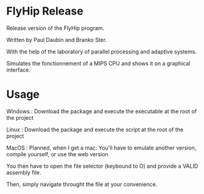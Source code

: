 # FlyHip Release

Release version of the FlyHip program.

Written by Paul Daubin and Branko Ster.

With the help of the laboratory of parallel processing and adaptive systems.

Simulates the fonctionnement of a MIPS CPU and shows it on a graphical interface.

# Usage 

Windows : Download the package and execute the executable at the root of the project

Linux : Download the package and execute the script at the root of the project 

MacOS : Planned, when I get a mac. You'll have to emulate another version, compile yourself, or use the web version

You then have to open the file selector (keybound to O) and provide a VALID assembly file.

Then, simply navigate throught the file at your convenience.
